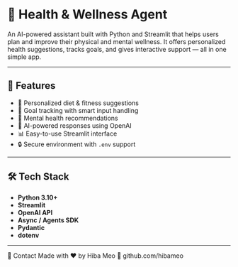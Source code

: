# 🧠 Health & Wellness Agent

An AI-powered assistant built with Python and Streamlit that helps users plan and improve their physical and mental wellness. It offers personalized health suggestions, tracks goals, and gives interactive support — all in one simple app.

---

## 🚀 Features

- 🥗 Personalized diet & fitness suggestions  
- 🎯 Goal tracking with smart input handling  
- 🧘 Mental health recommendations  
- 🧠 AI-powered responses using OpenAI  
- 📊 Easy-to-use Streamlit interface  
- 🔒 Secure environment with `.env` support

---

## 🛠 Tech Stack

- **Python 3.10+**
- **Streamlit**
- **OpenAI API**
- **Async / Agents SDK**
- **Pydantic**
- **dotenv**

---

💬 Contact
Made with ❤️ by Hiba Meo
🔗 github.com/hibameo
